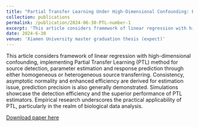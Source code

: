 ```yaml
---
title: "Partial Transfer Learning Under High-Dimensional Confounding: Estimation, Prediction, and Efficiency"
collection: publications
permalink: /publication/2024-06-30-PTL-number-1
excerpt: 'This article considers framework of linear regression with high-dimensional confounding, implementing Partial Transfer Learning (PTL) method for source detection, parameter estimation and response prediction through either homogeneous or heterogeneous source transferring. Consistency, asymptotic normality and enhanced efficiency are derived for estimation issue, prediction precision is also generally demonstrated. Simulations showcase the detection efficiency and the superior performance of PTL estimators. Empirical research underscores the practical applicability of PTL, particularly in the realm of biological data analysis.'
date: 2024-6-30
venue: 'Xiamen University master graduation thesis (expect)'
---
```

This article considers framework of linear regression with high-dimensional confounding, implementing Partial Transfer Learning (PTL) method for source detection, parameter estimation and response prediction through either homogeneous or heterogeneous source transferring. Consistency, asymptotic normality and enhanced efficiency are derived for estimation issue, prediction precision is also generally demonstrated. Simulations showcase the detection efficiency and the superior performance of PTL estimators. Empirical research underscores the practical applicability of PTL, particularly in the realm of biological data analysis.

[Download paper here](https://jackquu.github.io/JackQu.github.io/files/model20210805.pdf)
